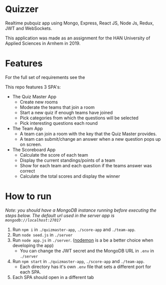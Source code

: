 # Quizzer

Realtime pubquiz app using Mongo, Express, React JS, Node Js, Redux, JWT and WebSockets.

This application was made as an assignment for the HAN University of Applied Sciences in Arnhem in 2019.

# Features

For the full set of requirements see the 

This repo features 3 SPA's:

- The Quiz Master App 
    - Create new rooms
    - Moderate the teams that join a room
    - Start a new quiz if enough teams have joined
    - Pick categories from which the questions will be selected
    - Pick interesting questions each round
- The Team App
    - A team can join a room with the key that the Quiz Master provides.
    - A team can submit/change an answer when a new question pops up on screen.
- The Scoreboard App
    - Calculate the score of each team
    - Display the current standings/points of a team
    - Show for each team and each question if the teams answer was correct
    - Calculate the total scores and display the winner

# How to run

_Note: you should have a MongoDB instance running before executing the steps below. The default url used in the server app is `mongodb://localhost:27017`_

1. Run `npm i` in `./quizmaster-app`, `./score-app` and `./team-app`.
2. Run `node seed.js` in `./server`
3. Run `node app.js` in `./server`. ([nodemon](https://www.npmjs.com/package/nodemon) is a be a better choice when developing the app)
    - You can change the JWT secret and the MongoDB URL in `.env` in `./server`
4. Run `npm start` in `./quizmaster-app`, `./score-app` and `./team-app`.
    - Each directory has it's own `.env` file that sets a different port for each SPA.
5. Each SPA should open in a different tab